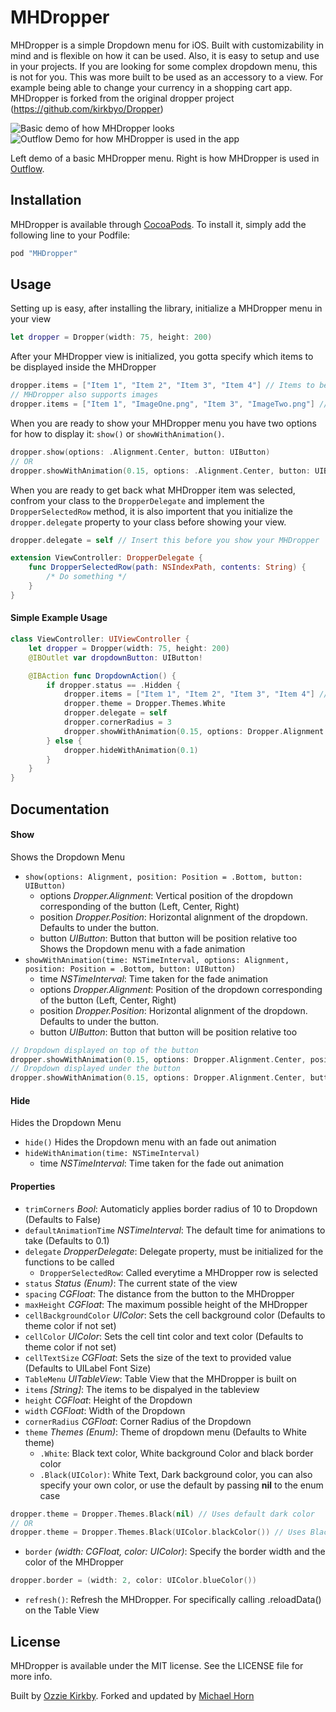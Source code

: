 # MHDropper
MHDropper is a simple Dropdown menu for iOS. Built with customizability in mind and is flexible on how it can be used. Also, it is easy to setup and use in your projects. If you are looking for some complex dropdown menu, this is not for you. This was more built to be used as an accessory to a view. For example being able to change your currency in a shopping cart app.   MHDropper is forked from the original dropper project (https://github.com/kirkbyo/Dropper)

![Basic demo of how MHDropper looks](https://raw.githubusercontent.com/kirkbyo/Dropper/master/Pod/Assets/White-DropdownBasic.mov.gif)
![Outflow Demo for how MHDropper is used in the app](https://raw.githubusercontent.com/kirkbyo/Dropper/master/Pod/Assets/DropperOutflowDemo.mov.gif)

Left demo of a basic MHDropper menu. Right is how MHDropper is used in [Outflow](http://outflowapp.com/).

## Installation

MHDropper is available through [CocoaPods](http://cocoapods.org). To install
it, simply add the following line to your Podfile:

```ruby
pod "MHDropper"
```

## Usage

Setting up is easy, after installing the library, initialize a MHDropper menu in your view
```swift
let dropper = Dropper(width: 75, height: 200)
```
After your MHDropper view is initialized, you gotta specify which items to be displayed inside the MHDropper
```swift
dropper.items = ["Item 1", "Item 2", "Item 3", "Item 4"] // Items to be displayed 
// MHDropper also supports images
dropper.items = ["Item 1", "ImageOne.png", "Item 3", "ImageTwo.png"] // Images can be mixed with text items 
```
When you are ready to show your MHDropper menu you have two options for how to display it: `show()` or `showWithAnimation()`.
```Swift
dropper.show(options: .Alignment.Center, button: UIButton)
// OR
dropper.showWithAnimation(0.15, options: .Alignment.Center, button: UIButton)
```
When you are ready to get back what MHDropper item was selected, confrom your class to the `DropperDelegate` and implement the `DropperSelectedRow` method, it is also importent that you initialize the `dropper.delegate` property to your class before showing your view.
```Swift
dropper.delegate = self // Insert this before you show your MHDropper

extension ViewController: DropperDelegate {
    func DropperSelectedRow(path: NSIndexPath, contents: String) {
        /* Do something */
    }
}
```

#### Simple Example Usage
```swift
class ViewController: UIViewController {
    let dropper = Dropper(width: 75, height: 200)
    @IBOutlet var dropdownButton: UIButton!

    @IBAction func DropdownAction() {
        if dropper.status == .Hidden {
            dropper.items = ["Item 1", "Item 2", "Item 3", "Item 4"] // Item displayed
            dropper.theme = Dropper.Themes.White
            dropper.delegate = self
            dropper.cornerRadius = 3
            dropper.showWithAnimation(0.15, options: Dropper.Alignment.Center, button: dropdownButton)
        } else {
            dropper.hideWithAnimation(0.1)
        }
    }
}
```

## Documentation

#### Show
Shows the Dropdown Menu
- `show(options: Alignment, position: Position = .Bottom, button: UIButton)`
  - options *Dropper.Alignment*: Vertical position of the dropdown corresponding of the button (Left, Center, Right)
  - position *Dropper.Position*: Horizontal alignment of the dropdown. Defaults to under the button.
  - button *UIButton*: Button that button will be position relative too
Shows the Dropdown menu with a fade animation
- `showWithAnimation(time: NSTimeInterval, options: Alignment, position: Position = .Bottom, button: UIButton)`
  - time *NSTimeInterval*: Time taken for the fade animation
  - options *Dropper.Alignment*: Position of the dropdown corresponding of the button (Left, Center, Right)
  - position *Dropper.Position*: Horizontal alignment of the dropdown. Defaults to under the button.
  - button *UIButton*: Button that button will be position relative too

```Swift
// Dropdown displayed on top of the button
dropper.showWithAnimation(0.15, options: Dropper.Alignment.Center, position: .Top, button: button)
// Dropdown displayed under the button
dropper.showWithAnimation(0.15, options: Dropper.Alignment.Center, button: button)
```

#### Hide
Hides the Dropdown Menu
- `hide()`
Hides the Dropdown menu with an fade out animation
- `hideWithAnimation(time: NSTimeInterval)`
    - time *NSTimeInterval*: Time taken for the fade out animation

#### Properties 
- `trimCorners` *Bool*: Automaticly applies border radius of 10 to Dropdown (Defaults to False)
- `defaultAnimationTime` *NSTimeInterval*: The default time for animations to take (Defaults to 0.1)
- `delegate` *DropperDelegate*: Delegate property, must be initialized for the functions to be called
    - `DropperSelectedRow`: Called everytime a MHDropper row is selected
- `status` *Status (Enum)*: The current state of the view
- `spacing` *CGFloat*: The distance from the button to the MHDropper
- `maxHeight` *CGFloat*: The maximum possible height of the MHDropper
- `cellBackgroundColor` *UIColor*: Sets the cell background color (Defaults to theme color if not set)
- `cellColor` *UIColor*: Sets the cell tint color and text color (Defaults to theme color if not set)
- `cellTextSize` *CGFloat*: Sets the size of the text to provided value (Defaults to UILabel Font Size)
- `TableMenu` *UITableView*: Table View that the MHDropper is built on
- `items` *[String]*: The items to be dispalyed in the tableview
- `height` *CGFloat*: Height of the Dropdown
- `width` *CGFloat*: Width of the Dropdown
- `cornerRadius` *CGFloat*: Corner Radius of the Dropdown
- `theme` *Themes (Enum)*: Theme of dropdown menu (Defaults to White theme)
    - `.White`: Black text color, White background Color and black border color
    - `.Black(UIColor)`: White Text, Dark background color, you can also specify your own color, or use the default by passing **nil** to the enum case
```Swift
dropper.theme = Dropper.Themes.Black(nil) // Uses default dark color
// OR
dropper.theme = Dropper.Themes.Black(UIColor.blackColor()) // Uses Black UIColor
```
- `border` *(width: CGFloat, color: UIColor)*: Specify the border width and the color of the MHDropper
```Swift
dropper.border = (width: 2, color: UIColor.blueColor())
```

- `refresh()`: Refresh the MHDropper. For specifically calling .reloadData() on the Table View

## License

MHDropper is available under the MIT license. See the LICENSE file for more info.

Built by [Ozzie Kirkby](http://kirkbyo.com/).  Forked and updated by [Michael Horn](http://hornware.com)

